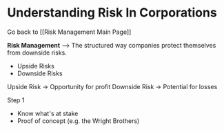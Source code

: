 # Understanding Risk In Corporations

Go back to [[Risk Management Main Page]]

**Risk Management** --> The structured way companies protect themselves from downside risks.

- Upside Risks
- Downside Risks

Upside Risk -> Opportunity for profit
Downside Risk -> Potential for losses

Step 1
- Know what's at stake
- Proof of concept (e.g. the Wright Brothers)

